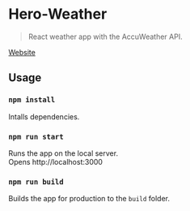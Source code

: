 # Hero-Weather

> React weather app with the AccuWeather API.

[Website](https://obrm-hero-weather.netlify.app/)

## Usage

### `npm install`

Intalls dependencies.

### `npm run start`

Runs the app on the local server.<br>
Opens http://localhost:3000

### `npm run build`

Builds the app for production to the `build` folder.<br>
